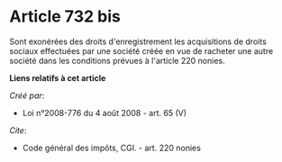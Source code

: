 # Article 732 bis

Sont exonérées des droits d'enregistrement les acquisitions de droits sociaux effectuées par une société créée en vue de
racheter une autre société dans les conditions prévues à l'article 220 nonies.

**Liens relatifs à cet article**

_Créé par_:

  - Loi n°2008-776 du 4 août 2008 - art. 65 (V)

_Cite_:

  - Code général des impôts, CGI. - art. 220 nonies
